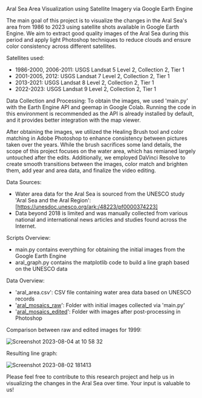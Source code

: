Aral Sea Area Visualization using Satellite Imagery via Google Earth Engine

The main goal of this project is to visualize the changes in the Aral Sea's area from 1986 to 2023 using satellite shots available in Google Earth Engine. We aim to extract good quality images of the Aral Sea during this period and apply light Photoshop techniques to reduce clouds and ensure color consistency across different satellites.

Satellites used:
- 1986-2000, 2006-2011: USGS Landsat 5 Level 2, Collection 2, Tier 1
- 2001-2005, 2012: USGS Landsat 7 Level 2, Collection 2, Tier 1
- 2013-2021: USGS Landsat 8 Level 2, Collection 2, Tier 1
- 2022-2023: USGS Landsat 9 Level 2, Collection 2, Tier 1

Data Collection and Processing:
To obtain the images, we used 'main.py' with the Earth Engine API and geemap in Google Colab. Running the code in this environment is recommended as the API is already installed by default, and it provides better integration with the map viewer.

After obtaining the images, we utilized the Healing Brush tool and color matching in Adobe Photoshop to enhance consistency between pictures taken over the years. While the brush sacrifices some land details, the scope of this project focuses on the water area, which has remianed largely untouched after the edits. Additionally, we employed DaVinci Resolve to create smooth transitions between the images, color match and brighten them, add year and area data, and finalize the video editing.

Data Sources:
- Water area data for the Aral Sea is sourced from the UNESCO study 'Aral Sea and the Aral Region': [https://unesdoc.unesco.org/ark:/48223/pf0000374223]
- Data beyond 2018 is limited and was manually collected from various national and international news articles and studies found across the Internet.

Scripts Overview:
- main.py contains everything for obtaining the initial images from the Google Earth Engine
- aral_graph.py contains the matplotlib code to build a line graph based on the UNESCO data

Data Overview:
- 'aral_area.csv': CSV file containing water area data based on UNESCO records
- '[aral_mosaics_raw](https://drive.google.com/drive/folders/1ahn_LBG-EQzTmfE11JIhwBTP4Y917j8s?usp=drive_link)': Folder with initial images collected via 'main.py'
- '[aral_mosaics_edited](https://drive.google.com/drive/folders/1phCYtP0CS9inrxAEgmZBY3Jw4Zf6jCST?usp=drive_link)': Folder with images after post-processing in Photoshop

Comparison between raw and edited images for 1999:

![Screenshot 2023-08-04 at 10 58 32](https://github.com/open-data-kazakhstan/aral-sea-area-visualization/assets/109875855/821115c2-4fc1-43fb-ad3e-98b1852d54ea)

Resulting line graph:

![Screenshot 2023-08-02 181413](https://github.com/open-data-kazakhstan/aral-sea-area-visualization/assets/109875855/62129937-bcf6-4eb8-a456-e0ff87d445a8)

Please feel free to contribute to this research project and help us in visualizing the changes in the Aral Sea over time. Your input is valuable to us!
